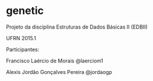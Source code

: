 # genetic

Projeto da disciplina Estruturas de Dados Básicas II (EDBII)

UFRN 2015.1

Participantes:

Francisco Laércio de Morais @laerciom1

Alexis Jordão Gonçalves Pereira @jordaogp
